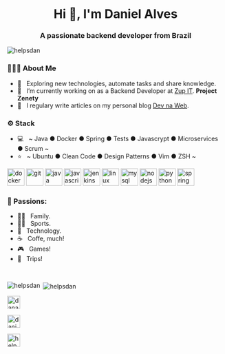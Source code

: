 <h1 align="center">Hi 👋, I'm Daniel Alves</h1>

<h3 align="center">A passionate backend developer from Brazil</h3>

<p align="left"> <img src="https://komarev.com/ghpvc/?username=helpsdan" alt="helpsdan" /> </p>

<h3> 🧑🏻‍💻 About Me </h3>

- 🧑 &nbsp; Exploring new technologies, automate tasks and share knowledge.   
- 💼 &nbsp; I’m currently working on as a Backend Developer at [Zup IT](https://www.zup.com.br/). **Project Zenety**   
- 📝 &nbsp; I regulary write articles on my personal blog [Dev na Web](https://devnaweb.com.br).   

<h3>⚙️ Stack</h3>

- 💻 &nbsp; ~ Java ● Docker ● Spring ● Tests ● Javascrypt ● Microservices ● Scrum ~   
- ⭐ &nbsp; ~ Ubuntu ● Clean Code ● Design Patterns ● Vim ● ZSH ~   

<p align="left">

<img src="https://devicons.github.io/devicon/devicon.git/icons/docker/docker-original-wordmark.svg" alt="docker" width="40" height="40"/> <img src="https://www.vectorlogo.zone/logos/git-scm/git-scm-icon.svg" alt="git" width="40" height="40"/> <img src="https://devicons.github.io/devicon/devicon.git/icons/java/java-original-wordmark.svg" alt="java" width="40" height="40"/> <img src="https://devicons.github.io/devicon/devicon.git/icons/javascript/javascript-original.svg" alt="javascript" width="40" height="40"/> <img src="https://www.vectorlogo.zone/logos/jenkins/jenkins-icon.svg" alt="jenkins" width="40" height="40"/> <img src="https://devicons.github.io/devicon/devicon.git/icons/linux/linux-original.svg" alt="linux" width="40" height="40"/> <img src="https://devicons.github.io/devicon/devicon.git/icons/mysql/mysql-original-wordmark.svg" alt="mysql" width="40" height="40"/> <img src="https://devicons.github.io/devicon/devicon.git/icons/nodejs/nodejs-original-wordmark.svg" alt="nodejs" width="40" height="40"/> <img src="https://devicons.github.io/devicon/devicon.git/icons/python/python-original.svg" alt="python" width="40" height="40"/> <img src="https://www.vectorlogo.zone/logos/springio/springio-icon.svg" alt="spring" width="40" height="40"/>

</p>

<h3>🤩 Passions:</h3>

- 👨‍👩‍ &nbsp; Family.   
- 🏃🏻 &nbsp; Sports.   
- 🤖 &nbsp; Technology.   
- ☕ &nbsp; Coffe, much!   
- 🎮 &nbsp; Games!   
- 🛬 &nbsp; Trips!   

<br/>

<p><img align="left" src="https://github-readme-stats.vercel.app/api/top-langs/?username=helpsdan&layout=compact&hide=html" alt="helpsdan" /></p>   

<p>&nbsp;<img align="center" src="https://github-readme-stats.vercel.app/api?username=helpsdan&show_icons=true" alt="helpsdan" /></p>   

<p align="center">
  
<a href="https://linkedin.com/in/danaguiar" target="blank"><img align="center" src="https://cdn.jsdelivr.net/npm/simple-icons@3.0.1/icons/linkedin.svg" alt="danaguiar" height="30" width="30" /></a>   
  
<a href="https://fb.com/daniel.alves97" target="blank"><img align="center" src="https://cdn.jsdelivr.net/npm/simple-icons@3.0.1/icons/facebook.svg" alt="daniel.alves97" height="30" width="30" /></a>   

<a href="https://instagram.com/helpsdan" target="blank"><img align="center" src="https://cdn.jsdelivr.net/npm/simple-icons@3.0.1/icons/instagram.svg" alt="helpsdan" height="30" width="30" /></a>   

</p>
